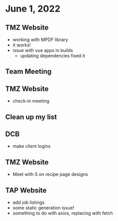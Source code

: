 # June 1, 2022

## TMZ Website
- working with MPDF library
- it works!
- issue with vue apps in builds
	- updating dependencies fixed it

## Team Meeting

## TMZ Website
- check-in meeting

## Clean up my list

## DCB
- make client logins

## TMZ Website
- Meet with S on recipe page designs

## TAP Website
- add job listings
- some static generation issue!
- something to do with axios, replacing with fetch